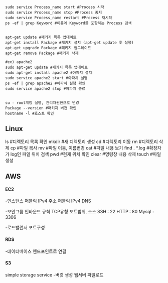 ```
sudo service Process_name start #Process 시작
sudo service Process_name stop #Process 중지
sudo service Process_name restart #Process 재시작
ps -ef | grep Keyword #이름에 Keyword를 포함하는 Process 검색


apt-get update #패키지 목록 업데이트
apt-get install Package #패키지 설치 (apt-get update 후 실행)
apt-get upgrade Package #패키지 업그레이드
apt-get remove Package #패키지 삭제
```

```
#ex) apache2
sudo apt-get update #패키지 목록 업데이트
sudo apt-get install apache2 #아파치 설치
sudo service apache2 start #아파치 실행
ps -ef | grep apache2 #아파치 실행 확인
sudo service apache2 stop #아파치 종료


su - root계정 실행, 관리자권한으로 변경
Package --version #패키지 버전 확인
hostname -l #호스트 확인
```


## Linux
ls #디렉토리 목록 확인
mkdir #새 디렉토리 생성
cd #디렉토리 이동
rm #디렉토리 삭제
cp #파일 복사
mv #파일 이동, 이름변경
cat #파일 내용 보기
find . *.log #확장자가 log인 파일 위치 검색
pwd #현재 위치 확인
clear #명령창 내용 삭제
touch #파일 생성


## AWS
#### EC2
-인스턴스
퍼블릭 IPv4 주소
퍼블릭 IPv4 DNS

-보안그룹
인바운드 규칙
TCP유형
포트범위, 소스
SSH : 22
HTTP : 80
Mysql : 3306

-로드밸런서
포트구성


#### RDS
-데이터베이스
엔드포인트로 연결

#### S3
simple storage service
-버킷 생성
웹서버 파일로드